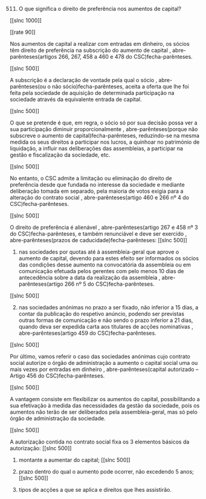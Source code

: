 511.  O que significa  o direito  de preferência  nos aumentos de capital?

[[slnc 1000]]

[[rate 90]]

Nos  aumentos  de  capital  a  realizar  com  entradas  em  dinheiro,  os  sócios  têm  direito  de preferência  na subscrição  do aumento  de capital , abre-parênteses(artigos 266, 267,  458 a 460 e 478 do CSC)fecha-parênteses.

[[slnc 500]]

A subscrição é a declaração de vontade pela qual  o sócio , abre-parênteses(ou o não sócio)fecha-parênteses, aceita a oferta que lhe foi feita pela sociedade de aquisição de determinada  participação na sociedade através da equivalente  entrada  de capital.

[[slnc 500]]

O que  se pretende  é que,  em regra,  o sócio  só por  sua decisão  possa  ver  a  sua  participação  diminuir  proporcionalmente  , abre-parênteses(porque  não subscreve o aumento de capital)fecha-parênteses, reduzindo-se  na mesma medida os seus direitos  a participar  nos  lucros,  a  quinhoar  no  património  de  liquidação,  a  influir  nas deliberações  das  assembleias,  a  participar  na  gestão  e  fiscalização  da  sociedade, etc.

[[slnc 500]]

No  entanto,  o  CSC  admite  a  limitação  ou  eliminação  do  direito  de  preferência  desde  que fundada no interesse da sociedade e mediante  deliberação  tomada em  separado, pela maioria de votos exigia  para  a alteração do contrato social  , abre-parênteses(artigo 460 e 266 nº 4 do CSC)fecha-parênteses.

[[slnc 500]]

O direito  de preferência  é alienável  , abre-parênteses(artigo 267  e 458  nº 3 do CSC)fecha-parênteses,  e também  renunciável e deve ser exercido  , abre-parênteses(prazos  de caducidade)fecha-parênteses:
[[slnc 500]]

1) nas sociedades por quotas até à assembleia-geral  que aprove o aumento  de capital, devendo para  estes efeito ser  informados  os sócios das condições desse aumento  na  convocatória da assembleia  ou  em  comunicação  efetuada  pelos  gerentes  com  pelo  menos  10  dias  de antecedência sobre a data da realização da assembleia  , abre-parênteses(artigo 266  nº 5  do CSC)fecha-parênteses.

[[slnc 500]]

2) nas sociedades anónimas  no prazo a ser fixado, não inferior  a 15 dias, a contar da publicação do  respetivo  anúncio,  podendo  ser  previstas  outras  formas  de  comunicação  e  não  sendo  o prazo  inferior  a 21  dias,  quando  deva  ser expedida  carta aos titulares  de  acções nominativas , abre-parênteses(artigo 459  do CSC)fecha-parênteses.

[[slnc 500]]

Por  último,  vamos  referir  o  caso  das  sociedades  anónimas  cujo  contrato social  autorize o órgão  de  administração  a  aumento  o  capital  social  uma  ou  mais  vezes  por  entradas  em dinheiro  , abre-parênteses(capital autorizado – Artigo 456  do CSC)fecha-parênteses.

[[slnc 500]]

A vantagem  consiste em  flexibilizar  os aumentos  do capital, possibilitando  a sua  efetivação à medida  das  necessidades  da  gestão  da  sociedade,  pois  os  aumentos  não  terão  de  ser deliberados  pela  assembleia-geral,  mas  só  pelo  órgão  de  administração  da  sociedade.

[[slnc 500]]

A autorização contida no contrato social fixa os 3 elementos  básicos da autorização:
[[slnc 500]]

1) montante a aumentar  do  capital; [[slnc 500]]

2) prazo  dentro  do qual  o aumento  pode  ocorrer,  não  excedendo  5  anos; [[slnc 500]]

3) tipos de acções a que se aplica e direitos que lhes assistirão.
